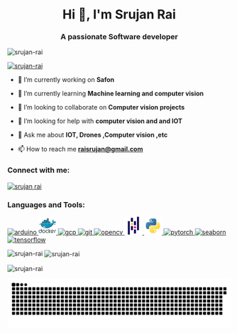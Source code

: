 <h1 align="center">Hi 👋, I'm Srujan Rai</h1>
<h3 align="center">A passionate Software developer</h3>

<p align="left"> <img src="https://komarev.com/ghpvc/?username=srujan-rai&label=Profile%20views&color=0e75b6&style=flat" alt="srujan-rai" /> </p>

<p align="left"> <a href="https://github.com/ryo-ma/github-profile-trophy"><img src="https://github-profile-trophy.vercel.app/?username=srujan-rai" alt="srujan-rai" /></a> </p>

- 🔭 I’m currently working on **Safon**

- 🌱 I’m currently learning **Machine learning and computer vision**

- 👯 I’m looking to collaborate on **Computer vision projects**

- 🤝 I’m looking for help with **computer vision and and IOT**

- 💬 Ask me about **IOT, Drones ,Computer vision ,etc**

- 📫 How to reach me **raisrujan@gmail.com**



<h3 align="left">Connect with me:</h3>
<p align="left">
<a href="https://linkedin.com/in/srujan rai" target="blank"><img align="center" src="https://raw.githubusercontent.com/rahuldkjain/github-profile-readme-generator/master/src/images/icons/Social/linked-in-alt.svg" alt="srujan rai" height="30" width="40" /></a>
</p>

<h3 align="left">Languages and Tools:</h3>
<p align="left"> <a href="https://www.arduino.cc/" target="_blank" rel="noreferrer"> <img src="https://cdn.worldvectorlogo.com/logos/arduino-1.svg" alt="arduino" width="40" height="40"/> </a> <a href="https://www.docker.com/" target="_blank" rel="noreferrer"> <img src="https://raw.githubusercontent.com/devicons/devicon/master/icons/docker/docker-original-wordmark.svg" alt="docker" width="40" height="40"/> </a> <a href="https://cloud.google.com" target="_blank" rel="noreferrer"> <img src="https://www.vectorlogo.zone/logos/google_cloud/google_cloud-icon.svg" alt="gcp" width="40" height="40"/> </a> <a href="https://git-scm.com/" target="_blank" rel="noreferrer"> <img src="https://www.vectorlogo.zone/logos/git-scm/git-scm-icon.svg" alt="git" width="40" height="40"/> </a> <a href="https://opencv.org/" target="_blank" rel="noreferrer"> <img src="https://www.vectorlogo.zone/logos/opencv/opencv-icon.svg" alt="opencv" width="40" height="40"/> </a> <a href="https://pandas.pydata.org/" target="_blank" rel="noreferrer"> <img src="https://raw.githubusercontent.com/devicons/devicon/2ae2a900d2f041da66e950e4d48052658d850630/icons/pandas/pandas-original.svg" alt="pandas" width="40" height="40"/> </a> <a href="https://www.python.org" target="_blank" rel="noreferrer"> <img src="https://raw.githubusercontent.com/devicons/devicon/master/icons/python/python-original.svg" alt="python" width="40" height="40"/> </a> <a href="https://pytorch.org/" target="_blank" rel="noreferrer"> <img src="https://www.vectorlogo.zone/logos/pytorch/pytorch-icon.svg" alt="pytorch" width="40" height="40"/> </a> <a href="https://seaborn.pydata.org/" target="_blank" rel="noreferrer"> <img src="https://seaborn.pydata.org/_images/logo-mark-lightbg.svg" alt="seaborn" width="40" height="40"/> </a> <a href="https://www.tensorflow.org" target="_blank" rel="noreferrer"> <img src="https://www.vectorlogo.zone/logos/tensorflow/tensorflow-icon.svg" alt="tensorflow" width="40" height="40"/> </a> </p>

<p><img align="left" src="https://github-readme-stats.vercel.app/api/top-langs?username=srujan-rai&show_icons=true&locale=en&layout=compact" alt="srujan-rai" /></p>

<p>&nbsp;<img align="center" src="https://github-readme-stats.vercel.app/api?username=srujan-rai&show_icons=true&locale=en" alt="srujan-rai" /></p>

<p><img align="center" src="https://github-readme-streak-stats.herokuapp.com/?user=srujan-rai&" alt="srujan-rai" /></p>

<img src="./github-user-contribution.svg" alt="Contribution Graph" width="1000"/>
